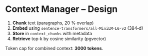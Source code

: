 # Context Manager – Design

1. **Chunk** text (paragraphs, 20 % overlap)  
2. **Embed** using `sentence-transformers/all-MiniLM-L6-v2` (384‑d)  
3. **Store** in `context_chunks` with metadata  
4. **Retrieve** top‑k by cosine similarity (pgvector)

Token cap for combined context: **3000 tokens**.
